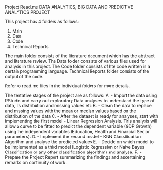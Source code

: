 Project Read.me
DATA ANALYTICS, BIG DATA AND PREDICTIVE ANALYTICS PROJECT

This project has 4 folders as follows:
1. Main
2. Data
3. Code
4. Technical Reports

The main folder consists of the literature document which has the abstract and literature review.
The Data folder consists of various files used for analysis in this project.
The Code folder consists of hte code written in a certain programming language.
Technical Reports folder consists of the output of the code.

Refer to read.me files in the individual folders for more details.

The tentative stages of the project are as follows:
A. - Import the data using RStudio and carry out exploratory Data analyses to understand the type of data, its distribution and missing values etc
B. - Clean the data to replace and missing values with the mean or median values based on the distribution of the data
C. - After the dataset is ready for analyses, start with implementing the first model - Linear Regression Analysis. This analysis will allow a curve to be fitted to predict the dependent variable (GDP Growth) using the independent variables (Education, Health and Financial Sector parameters).
D. - Implement the second model - KNN Classification Algorithm and analyse the predicted values
E. - Decide on which model to be implemented as a third model (Logistic Regression or Naive Bayes Classification or any other classification algorithm) and analyse.
F. - Prepare the Project Report summarizing the findings and ascertaining remarks on continuity of work. 
